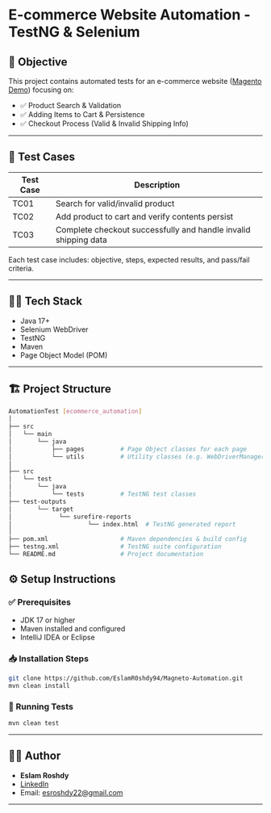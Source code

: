 # E-commerce Website Automation - TestNG & Selenium

## 🎯 Objective
This project contains automated tests for an e-commerce website ([Magento Demo](https://magento.softwaretestingboard.com)) focusing on:
- ✅ Product Search & Validation
- ✅ Adding Items to Cart & Persistence
- ✅ Checkout Process (Valid & Invalid Shipping Info)

---

## 🧪 Test Cases
| Test Case | Description |
|-----------|------------|
| TC01      | Search for valid/invalid product |
| TC02      | Add product to cart and verify contents persist |
| TC03      | Complete checkout successfully and handle invalid shipping data |

Each test case includes: objective, steps, expected results, and pass/fail criteria.

---

## 🧑‍💻 Tech Stack
- Java 17+
- Selenium WebDriver
- TestNG
- Maven
- Page Object Model (POM)

---

## 🏗️ Project Structure

```bash
AutomationTest [ecommerce_automation]
│
├── src
│   └── main
│       └── java
│           ├── pages          # Page Object classes for each page
│           └── utils          # Utility classes (e.g. WebDriverManager)
│
├── src
│   └── test
│       └── java
│           └── tests          # TestNG test classes
├── test-outputs
│       └── target
│             └── surefire-reports
│                     └── index.html  # TestNG generated report
│
├── pom.xml                    # Maven dependencies & build config
├── testng.xml                 # TestNG suite configuration
└── README.md                  # Project documentation
```
## ⚙️ Setup Instructions

### ✅ Prerequisites
- JDK 17 or higher
- Maven installed and configured
- IntelliJ IDEA or Eclipse

### 📥 Installation Steps
```bash
git clone https://github.com/EslamR0shdy94/Magneto-Automation.git
mvn clean install
```

### 🧪 Running Tests
```bash
mvn clean test
```

---

## 👨‍💻 Author

- **Eslam Roshdy**
- [LinkedIn](www.linkedin.com/in/eslam-roshdy-a638b2175)
- Email: esroshdy22@gmail.com

---